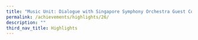 ```yaml
---
title: "Music Unit: Dialogue with Singapore Symphony Orchestra Guest Conductor"
permalink: /achievements/highlights/26/
description: ""
third_nav_title: Highlights
---
```

